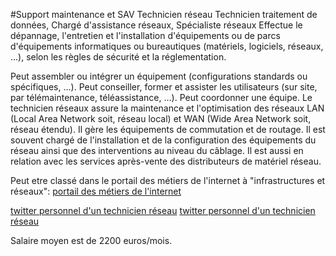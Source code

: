 #Support maintenance et SAV Technicien réseau
Technicien traitement de données, Chargé d'assistance réseaux, Spécialiste réseaux
Effectue le dépannage, l'entretien et l'installation d'équipements ou de parcs d'équipements informatiques ou bureautiques (matériels, logiciels, réseaux, ...), selon les règles de sécurité et la réglementation.

Peut assembler ou intégrer un équipement (configurations standards ou spécifiques, ...).
Peut conseiller, former et assister les utilisateurs (sur site, par télémaintenance, téléassistance, ...).
Peut coordonner une équipe.
Le technicien réseaux assure la maintenance et l'optimisation des réseaux LAN (Local Area Network soit, réseau local) et WAN (Wide Area Network soit, réseau étendu). Il gère les équipements de commutation et de routage. Il est souvent chargé de l'installation et de la configuration des équipements du réseau ainsi que des interventions au niveau du câblage. Il est aussi en relation avec les services après-vente des distributeurs de matériel réseau.

Peut etre classé dans le portail des métiers de l'internet à "infrastructures et réseaux":
[portail des métiers de l'internet](http://www.metiers.internet.gouv.fr/)

[twitter personnel d'un technicien réseau](https://twitter.com/Utopiie)
[twitter personnel d'un technicien réseau](https://twitter.com/)

Salaire moyen est de 2200 euros/mois.